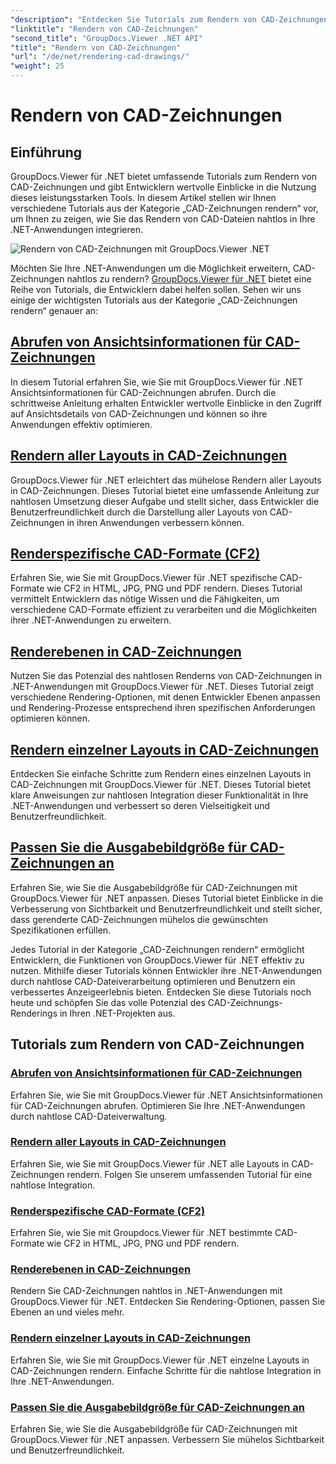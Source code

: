 ```yaml
---
"description": "Entdecken Sie Tutorials zum Rendern von CAD-Zeichnungen mit GroupDocs.Viewer für .NET. Erfahren Sie, wie Sie .NET-Anwendungen durch nahtlose CAD-Dateiverarbeitung optimieren."
"linktitle": "Rendern von CAD-Zeichnungen"
"second_title": "GroupDocs.Viewer .NET API"
"title": "Rendern von CAD-Zeichnungen"
"url": "/de/net/rendering-cad-drawings/"
"weight": 25
---
```


# Rendern von CAD-Zeichnungen


## Einführung

GroupDocs.Viewer für .NET bietet umfassende Tutorials zum Rendern von CAD-Zeichnungen und gibt Entwicklern wertvolle Einblicke in die Nutzung dieses leistungsstarken Tools. In diesem Artikel stellen wir Ihnen verschiedene Tutorials aus der Kategorie „CAD-Zeichnungen rendern“ vor, um Ihnen zu zeigen, wie Sie das Rendern von CAD-Dateien nahtlos in Ihre .NET-Anwendungen integrieren.

![Rendern von CAD-Zeichnungen mit GroupDocs.Viewer .NET](/viewer/rendering-cad-drawings/image.png)

Möchten Sie Ihre .NET-Anwendungen um die Möglichkeit erweitern, CAD-Zeichnungen nahtlos zu rendern? [GroupDocs.Viewer für .NET](#) bietet eine Reihe von Tutorials, die Entwicklern dabei helfen sollen. Sehen wir uns einige der wichtigsten Tutorials aus der Kategorie „CAD-Zeichnungen rendern“ genauer an:

## [Abrufen von Ansichtsinformationen für CAD-Zeichnungen](./get-view-info-cad-drawing/)
In diesem Tutorial erfahren Sie, wie Sie mit GroupDocs.Viewer für .NET Ansichtsinformationen für CAD-Zeichnungen abrufen. Durch die schrittweise Anleitung erhalten Entwickler wertvolle Einblicke in den Zugriff auf Ansichtsdetails von CAD-Zeichnungen und können so ihre Anwendungen effektiv optimieren.

## [Rendern aller Layouts in CAD-Zeichnungen](./render-all-layouts-cad/)
GroupDocs.Viewer für .NET erleichtert das mühelose Rendern aller Layouts in CAD-Zeichnungen. Dieses Tutorial bietet eine umfassende Anleitung zur nahtlosen Umsetzung dieser Aufgabe und stellt sicher, dass Entwickler die Benutzerfreundlichkeit durch die Darstellung aller Layouts von CAD-Zeichnungen in ihren Anwendungen verbessern können.

## [Renderspezifische CAD-Formate (CF2)](./render-specific-cad-formats/)
Erfahren Sie, wie Sie mit GroupDocs.Viewer für .NET spezifische CAD-Formate wie CF2 in HTML, JPG, PNG und PDF rendern. Dieses Tutorial vermittelt Entwicklern das nötige Wissen und die Fähigkeiten, um verschiedene CAD-Formate effizient zu verarbeiten und die Möglichkeiten ihrer .NET-Anwendungen zu erweitern.

## [Renderebenen in CAD-Zeichnungen](./render-layers-cad/)
Nutzen Sie das Potenzial des nahtlosen Renderns von CAD-Zeichnungen in .NET-Anwendungen mit GroupDocs.Viewer für .NET. Dieses Tutorial zeigt verschiedene Rendering-Optionen, mit denen Entwickler Ebenen anpassen und Rendering-Prozesse entsprechend ihren spezifischen Anforderungen optimieren können.

## [Rendern einzelner Layouts in CAD-Zeichnungen](./render-single-layout-cad/)
Entdecken Sie einfache Schritte zum Rendern eines einzelnen Layouts in CAD-Zeichnungen mit GroupDocs.Viewer für .NET. Dieses Tutorial bietet klare Anweisungen zur nahtlosen Integration dieser Funktionalität in Ihre .NET-Anwendungen und verbessert so deren Vielseitigkeit und Benutzerfreundlichkeit.

## [Passen Sie die Ausgabebildgröße für CAD-Zeichnungen an](./adjust-output-image-size-cad/)
Erfahren Sie, wie Sie die Ausgabebildgröße für CAD-Zeichnungen mit GroupDocs.Viewer für .NET anpassen. Dieses Tutorial bietet Einblicke in die Verbesserung von Sichtbarkeit und Benutzerfreundlichkeit und stellt sicher, dass gerenderte CAD-Zeichnungen mühelos die gewünschten Spezifikationen erfüllen.

Jedes Tutorial in der Kategorie „CAD-Zeichnungen rendern“ ermöglicht Entwicklern, die Funktionen von GroupDocs.Viewer für .NET effektiv zu nutzen. Mithilfe dieser Tutorials können Entwickler ihre .NET-Anwendungen durch nahtlose CAD-Dateiverarbeitung optimieren und Benutzern ein verbessertes Anzeigeerlebnis bieten. Entdecken Sie diese Tutorials noch heute und schöpfen Sie das volle Potenzial des CAD-Zeichnungs-Renderings in Ihren .NET-Projekten aus.

## Tutorials zum Rendern von CAD-Zeichnungen
### [Abrufen von Ansichtsinformationen für CAD-Zeichnungen](./get-view-info-cad-drawing/)
Erfahren Sie, wie Sie mit GroupDocs.Viewer für .NET Ansichtsinformationen für CAD-Zeichnungen abrufen. Optimieren Sie Ihre .NET-Anwendungen durch nahtlose CAD-Dateiverwaltung.
### [Rendern aller Layouts in CAD-Zeichnungen](./render-all-layouts-cad/)
Erfahren Sie, wie Sie mit GroupDocs.Viewer für .NET alle Layouts in CAD-Zeichnungen rendern. Folgen Sie unserem umfassenden Tutorial für eine nahtlose Integration.
### [Renderspezifische CAD-Formate (CF2)](./render-specific-cad-formats/)
Erfahren Sie, wie Sie mit Groupdocs.Viewer für .NET bestimmte CAD-Formate wie CF2 in HTML, JPG, PNG und PDF rendern.
### [Renderebenen in CAD-Zeichnungen](./render-layers-cad/)
Rendern Sie CAD-Zeichnungen nahtlos in .NET-Anwendungen mit GroupDocs.Viewer für .NET. Entdecken Sie Rendering-Optionen, passen Sie Ebenen an und vieles mehr.
### [Rendern einzelner Layouts in CAD-Zeichnungen](./render-single-layout-cad/)
Erfahren Sie, wie Sie mit GroupDocs.Viewer für .NET einzelne Layouts in CAD-Zeichnungen rendern. Einfache Schritte für die nahtlose Integration in Ihre .NET-Anwendungen.
### [Passen Sie die Ausgabebildgröße für CAD-Zeichnungen an](./adjust-output-image-size-cad/)
Erfahren Sie, wie Sie die Ausgabebildgröße für CAD-Zeichnungen mit GroupDocs.Viewer für .NET anpassen. Verbessern Sie mühelos Sichtbarkeit und Benutzerfreundlichkeit.